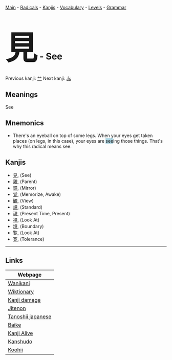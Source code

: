 <style> bigfont {font-size: 100px}</style>
[Main](../README.md) -
[Radicals](../radicals.md) -
[Kanjis](../kanjis.md) -
[Vocabulary](../vocabulary.md) -
[Levels](../levels.md) -
[Grammar](../grammar.md)
# <bigfont> 見</bigfont> - See 

Previous kanji: [艹](艹.md) Next kanji: [赤](赤.md) 

## Meanings
 See
## Mnemonics
 * There's an eyeball on top of some legs. When your eyes get taken places (on legs, in this case), your eyes are <span style="background-color:#ADD8E6"> see</span>ing those things. That's why this radical means see.


## Kanjis
 * [見](../kanjis/見.md), (See)
* [親](../kanjis/親.md), (Parent)
* [鏡](../kanjis/鏡.md), (Mirror)
* [覚](../kanjis/覚.md), (Memorize, Awake)
* [観](../kanjis/観.md), (View)
* [規](../kanjis/規.md), (Standard)
* [現](../kanjis/現.md), (Present Time, Present)
* [視](../kanjis/視.md), (Look At)
* [境](../kanjis/境.md), (Boundary)
* [覧](../kanjis/覧.md), (Look At)
* [寛](../kanjis/寛.md), (Tolerance)



---

## Links 

| Webpage |
| --- |
| [Wanikani          ](https://www.wanikani.com/kanji/見) |
| [Wiktionary        ](https://en.wiktionary.org/wiki/見) |
| [Kanji damage      ](http://www.kanjidamage.com/kanji/search?utf8=✓&q=見) |
| [Jitenon           ](https://jitenon.com/kanji/見) |
| [Tanoshii japanese ](https://www.tanoshiijapanese.com/dictionary/kanji.cfm?k=見) |
| [Baike             ](https://baike.baidu.com/item/見) |
| [Kanji Alive       ](https://app.kanjialive.com/見) |
| [Kanshudo          ](https://www.kanshudo.com/searchmn?q=見) |
| [Koohii            ](https://kanji.koohii.com/study/kanji/見) |
